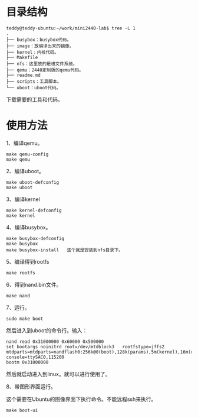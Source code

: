 # 目录结构

```
teddy@teddy-ubuntu:~/work/mini2440-lab$ tree -L 1
.
├── busybox：busybox代码。
├── image：放编译出来的镜像。
├── kernel：内核代码。
├── Makefile
├── nfs：这里放的是根文件系统。
├── qemu：2440定制版的qemu代码。
├── readme.md
├── scripts：工具脚本。
└── uboot：uboot代码。
```



下载需要的工具和代码。



# 使用方法

1、编译qemu。

```
make qemu-config
make qemu
```

2、编译uboot。

```
make uboot-defconfig
make uboot
```

3、编译kernel

```
make kernel-defconfig
make kernel
```

4、编译busybox。

```
make busybox-defconfig
make busybox
make busybox-install   这个就是安装到nfs目录下。
```

5、编译得到rootfs

```
make rootfs
```

6、得到nand.bin文件。

```
make nand
```

7、运行。

```
sudo make boot
```

然后进入到uboot的命令行。输入：

```
nand read 0x31000000 0x60000 0x500000
set bootargs noinitrd root=/dev/mtdblock3   rootfstype=jffs2 mtdparts=mtdparts=nandflash0:256k@0(boot),128k(params),5m(kernel),16m(root) console=ttySAC0,115200  
bootm 0x31000000
```

然后就启动进入到linux。就可以进行使用了。

8、带图形界面运行。

这个需要在Ubuntu的图像界面下执行命令。不能远程ssh来执行。

```
make boot-ui
```

